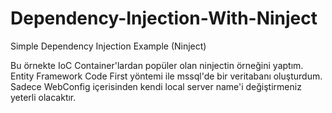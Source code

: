 # Dependency-Injection-With-Ninject
Simple Dependency Injection Example (Ninject)



Bu örnekte IoC Container'lardan popüler olan ninjectin örneğini yaptım. Entity Framework Code First yöntemi ile mssql'de bir veritabanı oluşturdum. Sadece WebConfig içerisinden kendi local server name'i değiştirmeniz yeterli olacaktır.
